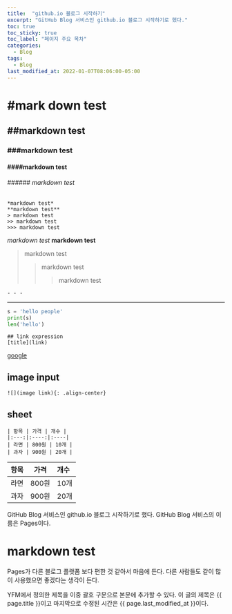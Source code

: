 ```yaml
---
title:  "github.io 블로그 시작하기"
excerpt: "GitHub Blog 서비스인 github.io 블로그 시작하기로 했다."
toc: true
toc_sticky: true
toc_label: "페이지 주요 목차"
categories:
  - Blog
tags:
  - Blog
last_modified_at: 2022-01-07T08:06:00-05:00
---
```

# #mark down test  
## ##markdown test  
### ###markdown test  
#### ####markdown test  
###### ###### markdown test  
```
*markdown test*
**markdown test**
> markdown test
>> markdown test
>>> markdown test
```
*markdown test*
**markdown test**
> markdown test
>> markdown test  
>>> markdown test    

```
- - -
```  
  
- - -  
  
```python
s = 'hello people'
print(s)
len('hello')
```  
  
```
## link expression
[title](link)
```
[google](google.com)
  
## image input  

```
![](image link){: .align-center}
```  
  
## sheet  

```
| 항목 | 가격 | 개수 |
|:---:|:----:|:----|
| 라면 | 800원 | 10개 |
| 과자 | 900원 | 20개 |
```  
  
| 항목 | 가격 | 개수 |
|:---:|:----:|:----|
| 라면 | 800원 | 10개 |
| 과자 | 900원 | 20개 |
  
  
GitHub Blog 서비스인 github.io 블로그 시작하기로 했다.
GitHub Blog 서비스의 이름은 Pages이다.

# markdown test

Pages가 다른 블로그 플랫폼 보다 편한 것 같아서 마음에 든다.
다른 사람들도 같이 많이 사용했으면 좋겠다는 생각이 든다.

YFM에서 정의한 제목을 이중 괄호 구문으로 본문에 추가할 수 있다.
이 글의 제목은 {{ page.title }}이고
마지막으로 수정된 시간은 {{ page.last_modified_at }}이다.
